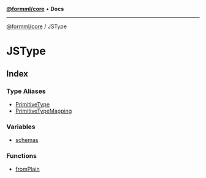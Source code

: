 [**@formml/core**](../../README.md) • **Docs**

---

[@formml/core](../../globals.md) / JSType

# JSType

## Index

### Type Aliases

- [PrimitiveType](type-aliases/PrimitiveType.md)
- [PrimitiveTypeMapping](type-aliases/PrimitiveTypeMapping.md)

### Variables

- [schemas](variables/schemas.md)

### Functions

- [fromPlain](functions/fromPlain.md)
